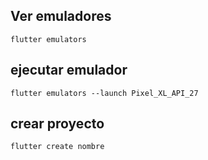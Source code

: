 ## Ver emuladores
    flutter emulators
## ejecutar emulador
    flutter emulators --launch Pixel_XL_API_27
## crear proyecto
    flutter create nombre